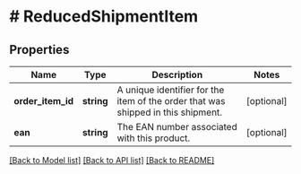 # # ReducedShipmentItem

## Properties

Name | Type | Description | Notes
------------ | ------------- | ------------- | -------------
**order_item_id** | **string** | A unique identifier for the item of the order that was shipped in this shipment. | [optional]
**ean** | **string** | The EAN number associated with this product. | [optional]

[[Back to Model list]](../../README.md#models) [[Back to API list]](../../README.md#endpoints) [[Back to README]](../../README.md)
